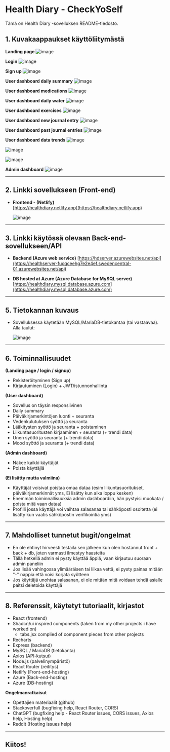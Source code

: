# Health Diary - CheckYoSelf

Tämä on Health Diary -sovelluksen README-tiedosto.

## 1. Kuvakaappaukset käyttöliitymästä

**Landing page**
![image](https://github.com/user-attachments/assets/fb632779-8ee7-4507-aac5-4fbe7abd7386)

**Login**
![image](https://github.com/user-attachments/assets/e241423e-e1ca-4ebd-8fca-99337c2c864b)

**Sign up**
![image](https://github.com/user-attachments/assets/7c167305-d360-4c70-8106-553c46a43717)

**User dashboard daily summary**
![image](https://github.com/user-attachments/assets/9a1c8ca0-29d5-428e-a705-22b2ad91d02e)

**User dashboard medications**
![image](https://github.com/user-attachments/assets/3074e319-8780-4764-b613-860118d60ae6)

**User dashboard daily water**
![image](https://github.com/user-attachments/assets/91934cc4-05c4-4c55-9d25-ae9c84d1ab1c)

**User dashboard exercises**
![image](https://github.com/user-attachments/assets/0e6abf2d-628c-406c-b5fa-08e2959ca4f7)

**User dashboard new journal entry**
![image](https://github.com/user-attachments/assets/4a5b25cd-8e9a-431f-b405-5cb8231b024f)

**User dashboard past journal entries**
![image](https://github.com/user-attachments/assets/201c310b-9803-464e-a5d6-23fac4fefb0b)

**User dashboard data trends**
![image](https://github.com/user-attachments/assets/c3b5262b-bdde-4aec-a67e-c1b5aa40e465)

![image](https://github.com/user-attachments/assets/b53f7351-608a-42f3-b5a2-61324db090b2)

![image](https://github.com/user-attachments/assets/47bdc72c-0718-477c-8aaa-fcea49a321a1)

**Admin dashboard**
![image](https://github.com/user-attachments/assets/3f196e20-163f-4b83-822b-8081cb5e2545)


---

## 2. Linkki sovellukseen (Front-end)

- **Frontend - (Netlify)**  
  [https://healthdiary.netlify.app](https://healthdiary.netlify.app)

  ![image](https://github.com/user-attachments/assets/99fd7464-2f17-4dd6-bf10-3063d8ee3314)


---

## 3. Linkki käytössä olevaan Back-end-sovellukseen/API

- **Backend (Azure web service)** 
  [https://hdserver.azurewebsites.net/api](https://healthserver-fucqceehg7e2e4ef.swedencentral-01.azurewebsites.net/api)

- **DB hosted at Azure (Azure Database for MySQL server)**
  [https://healthdiary.mysql.database.azure.com](https://healthdiary.mysql.database.azure.com)


---

## 5. Tietokannan kuvaus

- Sovelluksessa käytetään MySQL/MariaDB-tietokantaa (tai vastaavaa). Alla taulut:

  ![image](https://github.com/user-attachments/assets/8d70a38b-5bab-4c43-bcf2-e3e68d1b62a9)

---

## 6. Toiminnallisuudet

**(Landing page / login / signup)**

- Rekisteröityminen (Sign up)
- Kirjautuminen (Login) + JWT/istunnonhallinta

**(User dashboard)**

- Sovellus on täysin responsiivinen
- Daily summary
- Päiväkirjamerkintöjen luonti + seuranta
- Vedenkulutuksen syöttö ja seuranta
- Lääkitysten syöttö ja seuranta + poistaminen
- Liikuntasuoritusten kirjaaminen + seuranta (+ trendi data)
- Unen syöttö ja seuranta (+ trendi data)
- Mood syöttö ja seuranta (+ trendi data)

**(Admin dashboard)**

- Näkee kaikki käyttäjät
- Poista käyttäjiä

**(Ei lisätty mutta valmiina)**

- Käyttäjät voisivat poistaa omaa dataa (esim liikuntasuoritukset, päiväkirjamerkinnät yms, Ei lisätty kun aika loppu kesken)
- Enemmän toiminnallisuuksia admin dashboardiin, hän pystyisi muokata / poista mitä vaan dataa)
- Profilli jossa käyttäjä voi vaihtaa salasanaa tai sähköposti osoitetta (ei lisätty kun vaatis sähköpostin verifikointia yms)

---

## 7. Mahdolliset tunnetut bugit/ongelmat

- En ole ehtinyt hirveesti testaila sen jälkeen kun olen hostannut front + back + db, joten varmasti ilmestyy haasteita
- Tällä hetkellä admin ei pysty käyttää äppiä, vaan kirjautuu suoraan admin paneliin
- Jos lisää vahingossa ylimääräisen tai liikaa vettä, ei pysty painaa mitään "-" nappia että voisi korjata syötteen
- Jos käyttäjä unohtaa salasanan, ei ole mitään mitä voidaan tehdä asialle paitsi deletoida käyttäjä

---

## 8. Referenssit, käytetyt tutoriaalit, kirjastot


- React (frontend)
- Shadcn/ui inspired components (taken from my other projects i have worked on)
    - tabs.jsx complied of component pieces from other projects
- Recharts
- Express (backend)
- MySQL / MariaDB (tietokanta)
- Axios (API-kutsut)
- Node.js (palvelinympäristö)
- React Router (reititys)
- Netlify (Front-end-hosting)
- Azure (Back-end-hosting)
- Azure (DB-hosting)

**Ongelmanratkaisut**

- Opettajien materiaalit (github)
- Stackoverfull (bugfixing help, React Router, CORS)
- ChatGPT (bugfixing help - React Router issues, CORS issues, Axios help, Hosting help)
- Reddit (Hosting issues help)


---

## Kiitos! 
  


